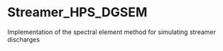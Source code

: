 # Streamer_HPS_DGSEM
Implementation of the spectral element method for simulating streamer discharges
